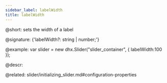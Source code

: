 ```yaml
---
sidebar_label: labelWidth
title: labelWidth
---          
```


@short: sets the width of a label

@signature: {'labelWidth?: string | number;'}


@example: 
var slider = new dhx.Slider("slider_container", {
    labelWidth:100
});



@descr: 


@related: slider/initializing_slider.md#configuration-properties
